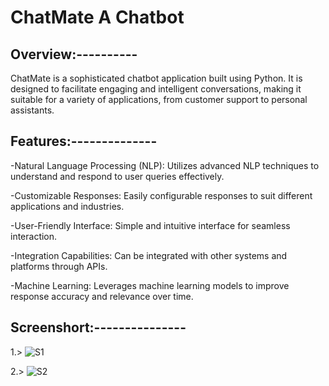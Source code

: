 
# ChatMate A Chatbot
## Overview:----------
ChatMate is a sophisticated chatbot application built using Python. It is designed to facilitate engaging and intelligent conversations, making it suitable for a variety of applications, from customer support to personal assistants.
## Features:--------------

-Natural Language Processing (NLP): Utilizes advanced NLP techniques to understand and respond to user queries effectively.

-Customizable Responses: Easily configurable responses to suit different applications and industries.

-User-Friendly Interface: Simple and intuitive interface for seamless interaction.

-Integration Capabilities: Can be integrated with other systems and platforms through APIs.

-Machine Learning: Leverages machine learning models to improve response accuracy and relevance over time.



## Screenshort:---------------
1.>
![S1](https://github.com/AmanSingh2274/ChateMate-A-Chatebot/assets/148249849/9464a671-7e04-4273-8fe9-df6f2b1cb9ec)

2.>
![S2](https://github.com/AmanSingh2274/ChateMate-A-Chatebot/assets/148249849/d21e7e21-4220-4a66-a865-008d1f7ad9fd)
